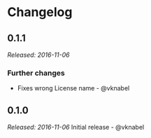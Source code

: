 # Changelog

## 0.1.1

*Released: 2016-11-06*

### Further changes

- Fixes wrong License name - @vknabel

## 0.1.0

*Released: 2016-11-06*
Initial release - @vknabel
